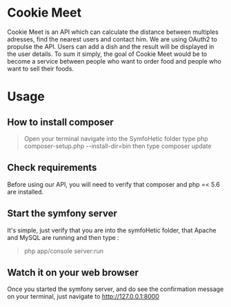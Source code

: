 Cookie Meet
=====
Cookie Meet is an API which can calculate the distance between multiples adresses, find the nearest users and contact him. We are using OAuth2 to propulse the API. Users can add a dish and the result will be displayed in the user details. 
To sum it simply, the goal of Cookie Meet would be to become a service between people who want to order food and people who want to sell their foods.

# Usage

## How to install composer

> Open your terminal
> navigate into the SymfoHetic folder
> type php composer-setup.php --install-dir=bin
> then type composer update

## Check requirements

Before using our API, you will need to verify that composer and php =< 5.6 are installed.

## Start the symfony server

It's simple, just verify that you are into the symfoHetic folder, that Apache and MySQL are running and then type :
> php app/console server:run

## Watch it on your web browser

Once you started the symfony server, and do see the confirmation message on your terminal, just navigate to http://127.0.0.1:8000

